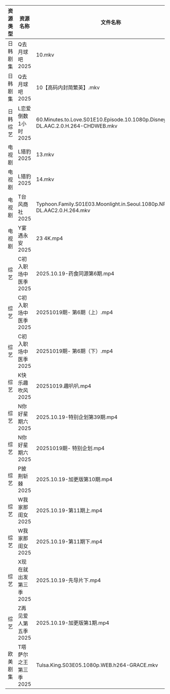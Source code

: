 | 资源类型 | 资源名称          | 文件名称                                                                               | 分享链接                                 | 更新时间                |
| ---- | ------------- | ---------------------------------------------------------------------------------- | ------------------------------------ | ------------------- |
| 日韩剧集 | Q去月球吧2025     | 10.mkv                                                                             | https://pan.quark.cn/s/a1632c441381  | 2025-10-19 12:24:16 |
| 日韩剧集 | Q去月球吧2025     | 10【高码内封简繁英】.mkv                                                                    | https://pan.quark.cn/s/a1632c441381  | 2025-10-19 12:24:13 |
| 日韩综艺 | L恋爱倒数1小时2025  | 60.Minutes.to.Love.S01E10.Episode.10.1080p.Disney+.WEB-DL.AAC.2.0.H.264-CHDWEB.mkv | https://pan.quark.cn/s/8e32fe75dba6  | 2025-10-19 12:30:42 |
| 电视剧  | L猎豹2025       | 13.mkv                                                                             | https://www.alipan.com/s/XWdZ5WKRyHt | 2025-10-19 19:04:01 |
| 电视剧  | L猎豹2025       | 14.mkv                                                                             | https://www.alipan.com/s/XWdZ5WKRyHt | 2025-10-19 19:04:00 |
| 电视剧  | T台风商社2025     | Typhoon.Family.S01E03.Moonlight.in.Seoul.1080p.NF.WEB-DL.AAC2.0.H.264.mkv          | https://pan.quark.cn/s/40f858c07981  | 2025-10-19 01:24:45 |
| 电视剧  | Y宴遇永安2025     | 23 4K.mp4                                                                          | https://www.alipan.com/s/VE78Z2R4ZAM | 2025-10-19 19:04:43 |
| 综艺   | C初入职场中医季2025  | 2025.10.19-药食同源第6期.mp4                                                             | https://pan.quark.cn/s/869074432f49  | 2025-10-19 16:19:21 |
| 综艺   | C初入职场中医季2025  | 20251019期- 第6期（上）.mp4                                                              | https://pan.quark.cn/s/869074432f49  | 2025-10-19 16:19:28 |
| 综艺   | C初入职场中医季2025  | 20251019期- 第6期（下）.mp4                                                              | https://pan.quark.cn/s/869074432f49  | 2025-10-19 16:19:24 |
| 综艺   | K快乐趣吹风2025    | 20251019.趣叭叭.mp4                                                                   | https://pan.quark.cn/s/2e73ee655d53  | 2025-10-19 12:30:31 |
| 综艺   | N你好星期六2025    | 2025.10.19-特别企划第39期.mp4                                                            | https://pan.quark.cn/s/7470ba1e3c80  | 2025-10-19 12:31:01 |
| 综艺   | N你好星期六2025    | 20251019期- 特别企划.mp4                                                                | https://pan.quark.cn/s/7470ba1e3c80  | 2025-10-19 16:31:29 |
| 综艺   | P披荆斩棘2025     | 2025.10.19-加更版第10期.mp4                                                             | https://pan.quark.cn/s/9ae1eb01008d  | 2025-10-19 12:31:41 |
| 综艺   | W我家那闺女2025    | 2025.10.19-第11期上.mp4                                                               | https://pan.quark.cn/s/382e9ca0c203  | 2025-10-19 16:33:09 |
| 综艺   | W我家那闺女2025    | 2025.10.19-第11期下.mp4                                                               | https://pan.quark.cn/s/382e9ca0c203  | 2025-10-19 16:33:12 |
| 综艺   | X现在就出发第三季2025 | 2025.10.19-先导片下.mp4                                                                | https://pan.quark.cn/s/857fd8309a69  | 2025-10-19 12:33:17 |
| 综艺   | Z再见爱人第五季2025  | 2025.10.19-加更版第1期.mp4                                                              | https://pan.quark.cn/s/d766fb166df6  | 2025-10-19 16:34:52 |
| 欧美剧集 | T塔萨尔之王第三季2025 | Tulsa.King.S03E05.1080p.WEB.h264-GRACE.mkv                                         | https://pan.quark.cn/s/cee11768a3f4  | 2025-10-19 16:25:31 |
